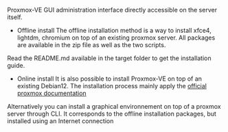 Proxmox-VE GUI administration interface directly accessible on the server itself.

* Offline install
The offline installation method is a way to install xfce4, lightdm, chromium on top of an existing proxmox server. All packages are available in the zip file as well as the two scripts.

Read the README.md available in the target folder to get the installation guide.

* Online install
It is also possible to install Proxmox-VE on top of an existing Debian12. 
The installation process mainly apply the [official proxmox documentation](https://pve.proxmox.com/wiki/Install_Proxmox_VE_on_Debian_12_Bookworm)

Alternatively you can install a graphical environnement on top of a proxmox server through CLI. It corresponds to the offline installation packages, but installed using an Internet connection
